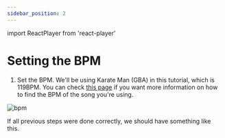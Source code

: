 ```yaml
---
sidebar_position: 2
---
```


import ReactPlayer from 'react-player'

# Setting the BPM

1. Set the BPM. We'll be using Karate Man (GBA) in this tutorial, which is 119BPM. You can check [this page](/docs-tips/music/bpm) if you want more information on how to find the BPM of the song you're using.

![bpm](/img/docs/firstremix/bpm.png)

If all previous steps were done correctly, we should have something like this.

<ReactPlayer controls url='/vid/firstchart/music.mp4' />
